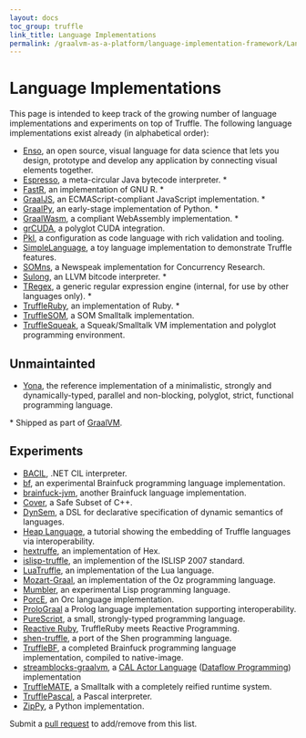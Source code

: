 ```yaml
---
layout: docs
toc_group: truffle
link_title: Language Implementations
permalink: /graalvm-as-a-platform/language-implementation-framework/Languages/
---
```

# Language Implementations

This page is intended to keep track of the growing number of language implementations and experiments on top of Truffle.
The following language implementations exist already (in alphabetical order):
* [Enso](https://github.com/enso-org/enso), an open source, visual language for data science that lets you design, prototype and develop any application by connecting visual elements together.
* [Espresso](https://github.com/oracle/graal/tree/master/espresso), a meta-circular Java bytecode interpreter. *
* [FastR](https://github.com/graalvm/fastr), an implementation of GNU R. *
* [GraalJS](https://github.com/graalvm/graaljs), an ECMAScript-compliant JavaScript implementation. *
* [GraalPy](https://github.com/graalvm/graalpython), an early-stage implementation of Python. *
* [GraalWasm](https://github.com/oracle/graal/tree/master/wasm), a compliant WebAssembly implementation. *
* [grCUDA](https://github.com/NVIDIA/grcuda), a polyglot CUDA integration.
* [Pkl](https://github.com/apple/pkl), a configuration as code language with rich validation and tooling.
* [SimpleLanguage](https://github.com/graalvm/simplelanguage), a toy language implementation to demonstrate Truffle features.
* [SOMns](https://github.com/smarr/SOMns), a Newspeak implementation for Concurrency Research.
* [Sulong](https://github.com/oracle/graal/tree/master/sulong), an LLVM bitcode interpreter. *
* [TRegex](https://github.com/oracle/graal/tree/master/regex), a generic regular expression engine (internal, for use by other languages only). *
* [TruffleRuby](https://github.com/graalvm/truffleruby), an implementation of Ruby. *
* [TruffleSOM](https://github.com/SOM-st/TruffleSOM), a SOM Smalltalk implementation.
* [TruffleSqueak](https://github.com/hpi-swa/trufflesqueak/), a Squeak/Smalltalk VM implementation and polyglot programming environment.

## Unmaintainted

* [Yona](https://yona-lang.org/), the reference implementation of a minimalistic, strongly and dynamically-typed, parallel and non-blocking, polyglot, strict, functional programming language.

\* Shipped as part of [GraalVM](https://www.oracle.com/technetwork/graalvm/downloads/index.html).

## Experiments

* [BACIL](https://github.com/jagotu/BACIL), .NET CIL interpreter.
* [bf](https://github.com/chumer/bf/), an experimental Brainfuck programming language implementation.
* [brainfuck-jvm](https://github.com/mthmulders/brainfuck-jvm), another Brainfuck language implementation.
* [Cover](https://github.com/gerard-/cover), a Safe Subset of C++.
* [DynSem](https://github.com/metaborg/dynsem), a DSL for declarative specification of dynamic semantics of languages.
* [Heap Language](https://github.com/jaroslavtulach/heapdump), a tutorial showing the embedding of Truffle languages via interoperability.
* [hextruffe](https://bitbucket.org/hexafraction/truffles), an implementation of Hex.
* [islisp-truffle](https://github.com/arvyy/islisp-truffle), an implemention of the ISLISP 2007 standard.
* [LuaTruffle](https://github.com/lucasallan/LuaTruffle), an implementation of the Lua language.
* [Mozart-Graal](https://github.com/eregon/mozart-graal), an implementation of the Oz programming language.
* [Mumbler](https://github.com/cesquivias/mumbler), an experimental Lisp programming language.
* [PorcE](https://github.com/orc-lang/orc/tree/master/PorcE), an Orc language implementation.
* [ProloGraal](https://gitlab.forge.hefr.ch/tony.licata/prolog-truffle) a Prolog language implementation supporting interoperability.
* [PureScript](https://github.com/slamdata/truffled-purescript), a small, strongly-typed programming language.
* [Reactive Ruby](https://github.com/guidosalva/ReactiveRubyTruffle), TruffleRuby meets Reactive Programming.
* [shen-truffle](https://github.com/ragnard/shen-truffle), a port of the Shen programming language.
* [TruffleBF](https://github.com/korandoru/trufflebf), a completed Brainfuck programming language implementation, compiled to native-image.
* [streamblocks-graalvm](https://github.com/streamblocks/streamblocks-graalvm), a [CAL Actor Language](https://en.wikipedia.org/wiki/CAL_Actor_Language) ([Dataflow Programming](https://en.wikipedia.org/wiki/Dataflow_programming)) implementation
* [TruffleMATE](https://github.com/charig/TruffleMATE), a Smalltalk with a completely reified runtime system.
* [TrufflePascal](https://github.com/Aspect26/TrufflePascal/), a Pascal interpreter.
* [ZipPy](https://github.com/securesystemslab/zippy), a Python implementation.


Submit a [pull request](https://help.github.com/articles/using-pull-requests/) to add/remove from this list.
